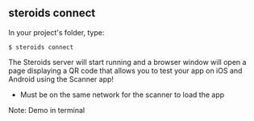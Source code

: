 ##  steroids connect

In your project's folder, type:

    $ steroids connect

The Steroids server will start running and a browser window will open a page displaying a QR code that allows you to test your app on iOS and Android using the Scanner app!

- Must be on the same network for the scanner to load the app

Note:
Demo in terminal
